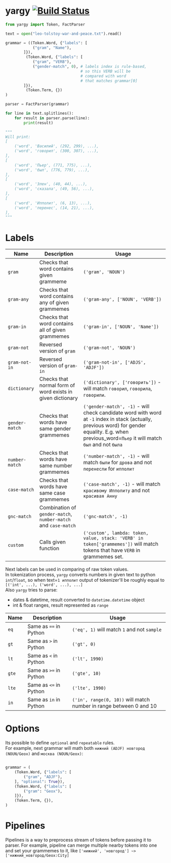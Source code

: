# yargy [![Build Status](https://travis-ci.org/bureaucratic-labs/yargy.svg?branch=master)](https://travis-ci.org/bureaucratic-labs/yargy)

```python
from yargy import Token, FactParser

text = open("leo-tolstoy-war-and-peace.txt").read()

grammar = ((Token.Word, {"labels": [
            ("gram", "Name"),
        ]}), 
         (Token.Word, {"labels": [
            ("gram", "VERB"),
            ("gender-match", 0), # labels index is rule-based, 
                                 # so this VERB will be
                                 # compared with word
                                 # that matches grammar[0]
        ]}), 
         (Token.Term, {})
)

parser = FactParser(grammar)

for line in text.splitlines():
    for result in parser.parse(line):
        print(result)

"""
Will print:
[
    ('word', 'Василий', (292, 299), ...), 
    ('word', 'говорил', (300, 307), ...),
],
[
    ('word', 'Пьер', (771, 775), ...),
    ('word', 'был', (776, 779), ...),
],
[
    ('word', 'Элен', (40, 44), ...),
    ('word', 'сказала', (49, 56), ...),
],
[
    ('word', 'Ипполит', (6, 13), ...),
    ('word', 'перенес', (14, 21), ...),
],
"""
```

# Labels

| Name | Description | Usage |
| ---- | ----------- | ----- |
| `gram` | Checks that word contains given grammeme | `('gram', 'NOUN')` |
| `gram-any` | Checks that word contains any of given grammemes | `('gram-any', ['NOUN', 'VERB'])` |
| `gram-in` | Checks that word contains all of given grammemes | `('gram-in', ['NOUN', 'Name'])` |
| `gram-not` | Reversed version of `gram` | `('gram-not', 'NOUN')` |
| `gram-not-in` | Reversed version of `gram-in` | `('gram-not-in', ['ADJS', 'ADJF'])` |
| `dictionary` | Checks that normal form of word exists in given dictionary | `('dictionary', ['говорить'])` - will match `говорил`, `говорила`, `говорили`.
| `gender-match` | Checks that words have same gender grammemes | `('gender-match', -1)` - will check candidate word with word at `-1` index in stack (actually, previous word) for gender equality. E.g. when previous_word=`Пьер` it will match `был` and not `была` |
| `number-match` | Checks that words have same number grammemes | `('number-match', -1)` - will match `были` for `дрова` and not `перенесли` for `ипполит` |
| `case-match` | Checks that words have same case grammemes | `('case-match', -1)` - will match `красивому Ипполиту` and not `красивая Анну` |
| `gnc-match` | Combination of `gender-match`, `number-match` and `case-match` | `('gnc-match', -1)` |
| `custom` | Calls given function | `('custom', lambda: token, value, stack: 'VERB' in token['grammemes'])` will match tokens that have `VERB` in grammemes set. |  

Next labels can be used in comparing of raw token values.  
In tokenization process, `yargy` converts numbers in given text to python `int`/`float`, so when text=`1 ипполит` output of tokenizer'll be roughly equal to `[('int', ...), ('word', ...), ...]`  
Also `yargy` tries to parse:
* dates & datetime, result converted to `datetime.datetime` object  
* int & float ranges, result represented as `range`  

| Name | Description | Usage |
| ---- | ----------- | ----- |
| `eq` | Same as `==` in Python | `('eq', 1)` will match `1` and not `sample` |
| `gt` | Same as `>` in Python | `('gt', 0)` |
| `lt` | Same as `<` in Python | `('lt', 1990)` |
| `gte` | Same as `>=` in Python | `('gte', 10)` |
| `lte` | Same as `<=` in Python | `('lte', 1990)` |
| `in` | Same as `in` in Python | `('in', range(0, 10))` will match number in range between 0 and 10 |

# Options

Its possible to define `optional` and `repeatable` rules.  
For example, next grammar will math both `нижний (ADJF) новгород (NOUN/Geox)` and `москва (NOUN/Geox)`:

```python

grammar = (
    (Token.Word, {"labels": [
        ("gram", "ADJF"),
    ], "optional": True}),
    (Token.Word, {"labels": [
        ("gram": "Geox"),
    ]}),
    (Token.Term, {}),
)

```

# Pipelines

Pipelines is a way to preprocess stream of tokens before passing it to parser. For example, pipeline can merge multiple nearby tokens into one and set your grammemes to it, like `['нижний', 'новгород'] ~> ['нижний_новгород/Geox:City]`  
